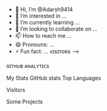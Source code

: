- 👋 Hi, I’m @Adarsh9414
- 👀 I’m interested in ...
- 🌱 I’m currently learning ...
- 💞️ I’m looking to collaborate on ...
- 📫 How to reach me ...
- 😄 Pronouns: ...
- ⚡ Fun fact: ...
ᴠɪsɪᴛᴏʀs
--> 



ɢɪᴛʜᴜʙ ᴀɴᴀʟʏᴛɪᴄs
 

My Stats
GitHub stats Top Languages

Visitors

Some Projects
  
